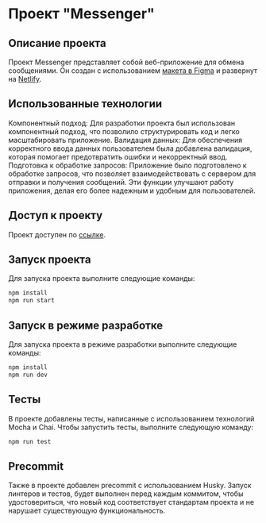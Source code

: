 # Проект "Messenger"

## Описание проекта
Проект Messenger представляет собой веб-приложение для обмена сообщениями. Он создан с использованием [макета в Figma](https://www.figma.com/file/QicIpSAiZ0wBsGYLn6xLOS/Messenger?type=design&node-id=1-537&mode=design&t=9KANfY4Tb5hvEhSq-0) и развернут на [Netlify](https://gleeful-daffodil-192a77.netlify.app).

## Использованные технологии
Компонентный подход: Для разработки проекта был использован компонентный подход, что позволило структурировать код и легко масштабировать приложение.
Валидация данных: Для обеспечения корректного ввода данных пользователем была добавлена валидация, которая помогает предотвратить ошибки и некорректный ввод.
Подготовка к обработке запросов: Приложение было подготовлено к обработке запросов, что позволяет взаимодействовать с сервером для отправки и получения сообщений.
Эти функции улучшают работу приложения, делая его более надежным и удобным для пользователей.

## Доступ к проекту
Проект доступен по [ссылке](https://gleeful-daffodil-192a77.netlify.app).

## Запуск проекта
Для запуска проекта выполните следующие команды:
```bash
npm install
npm run start
```

## Запуск в режиме разработке
Для запуска проекта в режиме разработки выполните следующие команды:
```bash
npm install
npm run dev
```

## Тесты
В проекте добавлены тесты, написанные с использованием технологий Mocha и Chai. Чтобы запустить тесты, выполните следующую команду:
```bash
npm run test
```

## Precommit
Также в проекте добавлен precommit с использованием Husky. Запуск линтеров и тестов, будет выполнен перед каждым коммитом, чтобы удостовериться, что новый код соответствует стандартам проекта и не нарушает существующую функциональность.